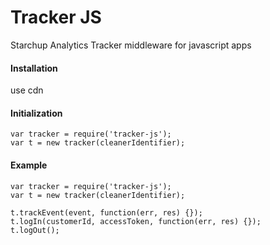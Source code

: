 # Tracker JS
Starchup Analytics Tracker middleware for javascript apps


#### Installation

use cdn


#### Initialization

```
var tracker = require('tracker-js');
var t = new tracker(cleanerIdentifier);
```


#### Example
```
var tracker = require('tracker-js');
var t = new tracker(cleanerIdentifier);

t.trackEvent(event, function(err, res) {});
t.logIn(customerId, accessToken, function(err, res) {});
t.logOut();
```